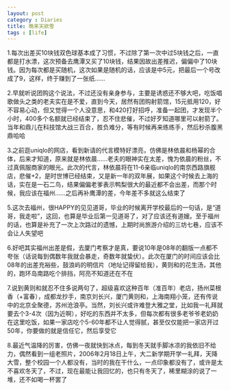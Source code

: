 ```yaml
---
layout: post
category : Diaries
title: 晚来天欲雪
tags : [life]
---
```



1.每次出差买10块钱双色球基本成了习惯，不过除了第一次中过5块钱之后，一直都是打水漂，这次预备去鹰潭又买了10块钱，结果因故出差推迟，偏偏中了10块钱。因为每次都是买随机，这次如果是随机的话，应该是中5元，把最后一个号改成了9，这样，终于赚到了一张纸……

2.早就听说团购这个说法，不过还没有亲身参与，主要是诱惑还不够大吧，吃饭唱歌做头之类的老夫实在是不爱，直到今天，居然有团购射箭馆，15元抵用120，好不容易心动，但又觉得一个人没意思，和420打好招呼，准备一起团，才发现半个小时，400多个名额就已经结束了，忍不住悲催，不过好歹知道哪里可以射箭了。当年和鼎儿在科技馆大战三百合，胜负难分，等有时候再来练练手，然后秒杀腹黑鼎哈哈

3.之前逛uniqlo的网店，看到新请的代言模特好漂亮，仿佛是林依晨和杨幂的合体，后来才知道，原来就是林依晨……老夫的眼神实在太差，愧为依晨的粉丝，不过真佩服商家的眼光。此次的代言，林依晨将在11-6亲临uniqlo的南京西路旗舰店，悲催+2，是时世博已经结束，又是新一年的双年展，如果这个时候去上海的话，实在是一石二鸟，结果偏偏老爹表示鸭梨很大的最近都不会出差，而那个时候，我应该在福州……之后再补鹰潭的差，今年差不多就这么结束了

5.这次去福州，很HAPPY的见见道哥，毕业的时候离开学校最后的一句话，是“道哥，我走啦”，这回，也算是毕业后第一见道哥了，对了应该还有道嫂。至于福州的话，也算是补充了一次上次路过的遗憾，上期时尚旅游介绍的三坊七巷，应该不会让人失望吧

6.好吧其实福州出差是假，去厦门考察才是真，要说10年是08年的翻版一点都不夸张（话说每到偶数年我就会暴走，奇数年就蛰伏）。此次在厦门的时间应该会比08年的出差充裕些，鼓浪屿的明信片（地址记得留给我），黄则和的花生汤，其他的，跑环岛南路吃个排挡，阿亮不知道还在不在

7.说到黄则和就忍不住多说两句了，超级喜欢这种百年（准百年）老店，扬州菜根香（+富春），成都龙抄手，南京刘长兴，厦门黄则和，上海南翔小笼，还有传说中的北京全聚德，苏州沧浪亭。当然，刘长兴或许难登大雅之堂，比如我一礼拜就要去个3-4次（因为近啊），好吃的东西并不太多，但每次都有很多老爷爷老奶奶在这里吃饭，如果一家店吃个5-60年都不让人觉得腻，甚至仅仅能把一家店开过50年，你要做的就是信任它，然后享受它

8.最近气温降的厉害，仿佛一夜就快到冰点，每到冬天就手脚冰凉的我依旧不给力，偶然看到一组老照片，2006年2月18日上午，大二新学期开学一礼拜，天降大雪，整个校园一个人都没有，当时的我在干什么，一点印象都没有了，或许是太不喜欢冬天了，不过，现在最能让我回忆的，也只有冬天了，稀里糊涂的说了一堆，还不如喝一杯罢了